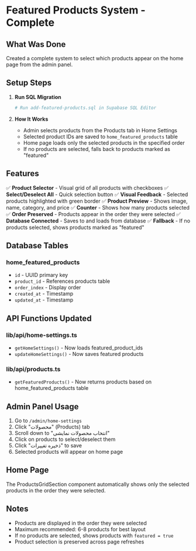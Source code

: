 # Featured Products System - Complete

## What Was Done

Created a complete system to select which products appear on the home page from the admin panel.

## Setup Steps

1. **Run SQL Migration**
   ```bash
   # Run add-featured-products.sql in Supabase SQL Editor
   ```

2. **How It Works**
   - Admin selects products from the Products tab in Home Settings
   - Selected product IDs are saved to `home_featured_products` table
   - Home page loads only the selected products in the specified order
   - If no products are selected, falls back to products marked as "featured"

## Features

✅ **Product Selector** - Visual grid of all products with checkboxes
✅ **Select/Deselect All** - Quick selection button
✅ **Visual Feedback** - Selected products highlighted with green border
✅ **Product Preview** - Shows image, name, category, and price
✅ **Counter** - Shows how many products selected
✅ **Order Preserved** - Products appear in the order they were selected
✅ **Database Connected** - Saves to and loads from database
✅ **Fallback** - If no products selected, shows products marked as "featured"

## Database Tables

### home_featured_products
- `id` - UUID primary key
- `product_id` - References products table
- `order_index` - Display order
- `created_at` - Timestamp
- `updated_at` - Timestamp

## API Functions Updated

### lib/api/home-settings.ts
- `getHomeSettings()` - Now loads featured_product_ids
- `updateHomeSettings()` - Now saves featured products

### lib/api/products.ts
- `getFeaturedProducts()` - Now returns products based on home_featured_products table

## Admin Panel Usage

1. Go to `/admin/home-settings`
2. Click "محصولات" (Products) tab
3. Scroll down to "انتخاب محصولات نمایشی"
4. Click on products to select/deselect them
5. Click "ذخیره تغییرات" to save
6. Selected products will appear on home page

## Home Page

The ProductsGridSection component automatically shows only the selected products in the order they were selected.

## Notes

- Products are displayed in the order they were selected
- Maximum recommended: 6-8 products for best layout
- If no products are selected, shows products with `featured = true`
- Product selection is preserved across page refreshes
